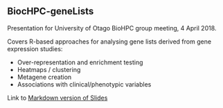 ## BiocHPC-geneLists

Presentation for University of Otago BioHPC group meeting, 4 April 2018.

Covers R-based approaches for analysing gene lists derived from gene expression 
studies:
 - Over-representation and enrichment testing
 - Heatmaps / clustering
 - Metagene creation
 - Associations with clinical/phenotypic variables
 
Link to [Markdown version of Slides](bioHPC_geneLists.md)

